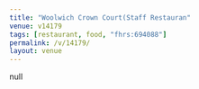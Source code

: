 ```yaml
---
title: "Woolwich Crown Court(Staff Restauran"
venue: v14179
tags: [restaurant, food, "fhrs:694088"]
permalink: /v/14179/
layout: venue
---
```

null